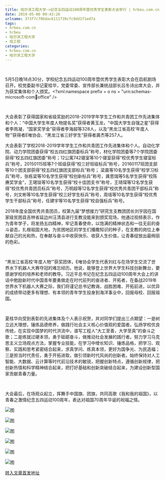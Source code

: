 ```yaml
---
title: 哈尔滨工程大学->纪念五四运动100周年暨优秀学生表彰大会举行 | hrbeu.com.cn
date: 2019-05-06 09:43:26
urlname: 373f7c796dac6111f39cfc9dd1f1ed7a
tags: 
- hrbeu.com.cn
- hrbeu
- 哈尔滨工程大学
- 哈工程
categories:
- hrbeu.com.cn
- 哈尔滨工程大学
---
```


 

5月5日晚18点30分，学校纪念五四运动100周年暨优秀学生表彰大会在启航剧场召开。校党委副书记夏桂华，党委常委、宣传部长兼统战部长吕冬诗出席大会，并为获奖集体和个人颁奖。<?xml:namespace prefix = o ns = "urn:schemas-microsoft-com:office:office" />

 

大会表彰了获得国家和省级奖励的2018-2019学年学生工作和共青团工作先进集体和个人：“中国大学生年度人物提名奖”获得者黄玉龙，“中国大学生自强之星”获得者李雨凝，“国家奖学金”获得者李海超等328人，以及“黑龙江省高校‘年度人物’”获得者E唯协会、“黑龙江省三好学生”获得者龚杰等257人。

大会表彰了学校2018-2019学年学生工作和共青团工作先进集体和个人。自动化学院、动力学院团委获得“校五四红旗团委标兵”称号，材化学院团委等7个学院团委获得“校五四红旗团委”称号；12公寓742寝室等10个寝室获得“校优秀学生寝室标兵”称号，20150115班等7个班级获得“校三好班级标兵”称号，20160117班团支部等10个团支部获得“校五四红旗团支部标兵”称号； 梁晨等10名学生获得“校学习标兵”称号，张栋梁等10名学生获得“校创新标兵”称号，龚思瑞等5名学生获得“校陈赓奖学金”，王珺琰等10名学生获得“校十佳团支书”称号，王琦琛等12名学生获得“校优秀共青团员标兵”称号，万明超等12名学生获得“校优秀共青团干部标兵”称号，刘文彬等10名学生获得“校三好学生标兵”称号，周瑶等10名学生获得“校优秀学生干部标兵”称号，任建宇等10名学生获得“校自强标兵”称号。

2018年度全国优秀共青团员，校第九届“梦想接力”研究生支教团团长刘宇因在国家级贫困县吉林省延边州汪清县进行支教没能来到颁奖现场，他通过视频表示，作为青年学子，将发扬五四精神，牢记青春使命，以饱满的精神状态和一往无前的奋斗姿态，扎根祖国大地，为贫困地区的学生们播撒知识的种子，在支教的岗位上奉献自己的光和热，在奉献与奋斗中收获快乐、收获人生价值，让青春绽放出最绚丽的色彩。

 

“黑龙江省高校‘年度人物’”获奖团体，E唯协会学生代表刘红与在场学生交流了世界水下机器人大赛夺冠的难忘经历。他说，能够登上世界大学生科技创新舞台，要感谢学校的培养和老师的教导。习近平总书记在纪念五四运动100周年大会上的讲话中勉励新时代中国青年要勇做走在时代前列的奋进者、开拓者，在备战2019年世界水下机器人大赛之际，我们将谨记总书记教诲，战胜困难、开拓前进，以优异的成绩带动更多有理想、有本领的青年学生投身到海洋事业中，回报母校、回报祖国。 

 

夏桂华向受到表彰的先进集体及个人表示祝贺，并对同学们提出三点期望：一是树立远大理想，锤炼品德修养，做践行社会主义核心价值观的爱国者。弘扬学校优良传统，在实现中国梦的时代洪流中，谱写工程人“大工至善，大学至真”的奋斗之歌；二是练就过硬本领，勇于砥砺奋斗，做推动社会发展的践行者。努力学习马克思主义立场观点方法，掌握专业技能，在学习中增长知识、锤炼品格，把学习、观察、实践和思考紧密结合起来，求真学问、练真本领，更好为国争光、为民造福；三是担当时代责任，勇于开拓进取，做引领新时代风尚的创新者。始终保持对人工智能、大数据、云计算等时代前沿技术的敏锐，把握创新特点，遵循创新规律，把创新热情和科学精神结合起来，把打好基础和创新突破结合起来，为建设创新型国家贡献青春力量。

 

大会最后，在场观众起立，挥舞手中国旗、团旗，共同高歌《我和我的祖国》，以青春之激情纪念五四运动100周年，表达对祖国70周年华诞的祝福之情。

![图](http://gongxue.cn/news/UploadFiles_4906/201905/2019050609353567.jpg)

![图](http://gongxue.cn/news/UploadFiles_4906/201905/2019050609353554.jpg)

![图](http://gongxue.cn/news/UploadFiles_4906/201905/2019050609353566.jpg)

![图](http://gongxue.cn/news/UploadFiles_4906/201905/2019050609353595.jpg)

![图](http://gongxue.cn/news/UploadFiles_4906/201905/2019050609353593.jpg)

![图](http://gongxue.cn/news/UploadFiles_4906/201905/2019050609353545.jpg)

[转入文章首发地址](http://gongxue.cn/news/2019/201905/news_195298.html)